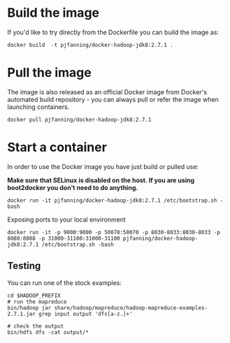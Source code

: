 # Build the image

If you'd like to try directly from the Dockerfile you can build the image as:

```
docker build  -t pjfanning/docker-hadoop-jdk8:2.7.1 .
```
# Pull the image

The image is also released as an official Docker image from Docker's automated build repository - you can always pull or refer the image when launching containers.

```
docker pull pjfanning/docker-hadoop-jdk8:2.7.1
```

# Start a container

In order to use the Docker image you have just build or pulled use:

**Make sure that SELinux is disabled on the host. If you are using boot2docker you don't need to do anything.**

```
docker run -it pjfanning/docker-hadoop-jdk8:2.7.1 /etc/bootstrap.sh -bash
```

Exposing ports to your local environment
```
docker run -it -p 9000:9000 -p 50070:50070 -p 8030-8033:8030-8033 -p 8088:8088 -p 31000-31100:31000-31100 pjfanning/docker-hadoop-jdk8:2.7.1 /etc/bootstrap.sh -bash
```

## Testing

You can run one of the stock examples:

```
cd $HADOOP_PREFIX
# run the mapreduce
bin/hadoop jar share/hadoop/mapreduce/hadoop-mapreduce-examples-2.7.1.jar grep input output 'dfs[a-z.]+'

# check the output
bin/hdfs dfs -cat output/*
```

